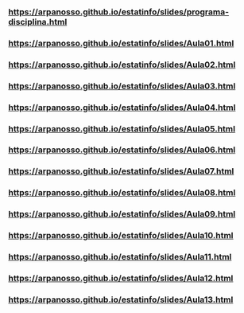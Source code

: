 ### https://arpanosso.github.io/estatinfo/slides/programa-disciplina.html
### https://arpanosso.github.io/estatinfo/slides/Aula01.html
### https://arpanosso.github.io/estatinfo/slides/Aula02.html
### https://arpanosso.github.io/estatinfo/slides/Aula03.html
### https://arpanosso.github.io/estatinfo/slides/Aula04.html
### https://arpanosso.github.io/estatinfo/slides/Aula05.html
### https://arpanosso.github.io/estatinfo/slides/Aula06.html
### https://arpanosso.github.io/estatinfo/slides/Aula07.html
### https://arpanosso.github.io/estatinfo/slides/Aula08.html
### https://arpanosso.github.io/estatinfo/slides/Aula09.html
### https://arpanosso.github.io/estatinfo/slides/Aula10.html
### https://arpanosso.github.io/estatinfo/slides/Aula11.html
### https://arpanosso.github.io/estatinfo/slides/Aula12.html
### https://arpanosso.github.io/estatinfo/slides/Aula13.html
